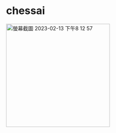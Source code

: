 # chessai
<img width="283" alt="螢幕截圖 2023-02-13 下午8 12 57" src="https://user-images.githubusercontent.com/56172862/218515228-13615dcf-9c9b-46fb-ab12-6e248bb72f1e.png">


